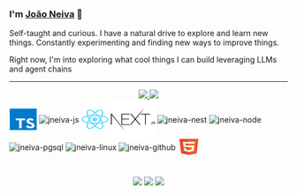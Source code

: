 ### I'm [João Neiva](https://jneiva.dev) 👋 

Self-taught and curious. I have a natural drive to explore and learn new things. Constantly experimenting and finding new ways to improve things.

Right now, I'm into exploring what cool things I can build leveraging LLMs and agent chains

---

<div align="center">
  <a href="https://github.com/jneiva0">
  <img height="180em" src="https://github-readme-stats.vercel.app/api?username=jneiva0&show_icons=true&theme=radical&include_all_commits=true&count_private=true"/>
  <img height="180em" src="https://github-readme-stats.vercel.app/api/top-langs/?username=jneiva0&layout=compact&langs_count=7&theme=radical"/>
  </a>
</div>


<div style="display: inline_block">
  <img align="center" alt="jneiva-Ts" height="40" width="50" src="https://raw.githubusercontent.com/devicons/devicon/master/icons/typescript/typescript-plain.svg">
  <img align="center" alt="jneiva-js" height="40" width="50" src="https://cdn.jsdelivr.net/gh/devicons/devicon/icons/javascript/javascript-original.svg">
  <img align="center" alt="jneiva-React" height="40" width="50" src="https://raw.githubusercontent.com/devicons/devicon/master/icons/react/react-original.svg">
  <img align="center" alt="jneiva-Nextjs" height="70" width="80" src="https://raw.githubusercontent.com/devicons/devicon/master/icons/nextjs/nextjs-original-wordmark.svg">
  <img align="center" alt="jneiva-nest" height="30" width="40" src="https://cdn.jsdelivr.net/gh/devicons/devicon/icons/nestjs/nestjs-plain.svg">
  <img align="center" alt="jneiva-node" height="70" width="80" src="https://cdn.jsdelivr.net/gh/devicons/devicon/icons/nodejs/nodejs-plain-wordmark.svg">
  <img align='center' alt='jneiva-pgsql' height='40' width='50' src="https://cdn.jsdelivr.net/gh/devicons/devicon/icons/postgresql/postgresql-plain-wordmark.svg" />
  <img align='center' alt='jneiva-linux' height='40' width='50' src="https://cdn.jsdelivr.net/gh/devicons/devicon/icons/linux/linux-original.svg" />
  <img align='center' alt='jneiva-github' height='40' width='40' src="https://cdn.jsdelivr.net/gh/devicons/devicon/icons/github/github-original.svg" />
  <img align="center" alt="jneiva-HTML" height="30" width="40" src="https://raw.githubusercontent.com/devicons/devicon/master/icons/html5/html5-original.svg">
</div>

#

<div align="center">
  <a href="https://jneiva.dev"><img src="https://img.shields.io/badge/-Portfolio-informational?style=for-the-badge" target="_blank"></a>
  <a href="mailto:jneiva42@gmail.com"><img src="https://img.shields.io/badge/-Gmail-red?style=for-the-badge&logo=gmail&logoColor=white" target="_blank"></a>
  <a href="https://www.linkedin.com/in/jneiva0/" target="_blank"><img src="https://img.shields.io/badge/-LinkedIn-%230077B5?style=for-the-badge&logo=linkedin&logoColor=white" target="_blank"></a> 
</div>
